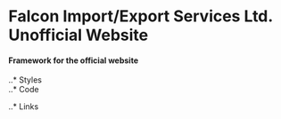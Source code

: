 # __Falcon Import/Export Services Ltd. Unofficial Website__
#### ______Framework for the official website______
..* Styles  
..* Code

..* Links


